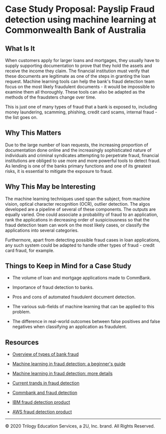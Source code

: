 # Case Study Proposal: Payslip Fraud detection using machine learning at Commonwealth Bank of Australia

## What Is It

When customers apply for larger loans and mortgages, they usually have to supply supporting documentation to prove that they hold the assets and receive the income they claim. The financial institution must verify that these documents are legitimate as one of the steps in granting the loan request. Machine learning tools can help the bank's fraud detection team focus on the most likely fraudulent documents - it would be impossible to examine them all thoroughly. These tools can also be adapted as the methods of the fraudsters change over time.

This is just one of many types of fraud that a bank is exposed to, including money laundering, scamming, phishing, credit card scams, internal fraud - the list goes on.

## Why This Matters

Due to the large number of loan requests, the increasing proportion of documentation done online and the increasingly sophisticated nature of individuals and criminal syndicates attempting to perpetrate fraud, financial institutions are obliged to use more and more powerful tools to detect fraud. As lending is one of the banks primary functions and one of its greatest risks, it is essential to mitigate the exposure to fraud.

## Why This May be Interesting

The machine learning techniques used span the subject, from machine vision, optical character recognition (OCR), outlier detection. The algos developed are a pipeline of several of these components. The outputs are equally varied. One could associate a probability of fraud to an application, rank the applications in decreasing order of suspiciousness so that the fraud detection team can work on the most likely cases, or classify the applications into several categories.

Furthermore, apart from detecting possible fraud cases in loan applications, any such system could be adapted to handle other types of fraud - credit card fraud, for example.

## Things to Keep in Mind for a Case Study

* The volume of loan and mortgage applications made to CommBank.

* Importance of fraud detection to banks.

* Pros and cons of automated fraudulent document detection.

* The various sub-fields of machine learning that can be applied to this problem.

* The difference in real-world outcomes between false positives and false negatives when classifying an application as fraudulent.

## Resources

* [Overview of types of bank fraud](https://sqnbankingsystems.com/types-of-bank-fraud/)

* [Machine learning in fraud detection: a beginner's guide](https://medium.com/@Nethone_/a-beginners-guide-to-machine-learning-in-payment-fraud-detection-prevention-360c95a9ca54)

* [Machine learning in fraud detection: more details](https://www.ravelin.com/insights/machine-learning-for-fraud-detection)

* [Current trands in fraud detection](https://emerj.com/ai-sector-overviews/artificial-intelligence-fraud-banking/)

* [Commbank and fraud detection](https://www.businessinsider.com.au/cba-want-to-use-ai-to-tackle-fraud-and-cyber-attacks-2016-12)

* [IBM fraud detection product](https://www.risk.net/awards/7676836/fraud-detection-and-prevention-product-of-the-year-ibm)

* [AWS fraud detection product](https://aws.amazon.com/fraud-detector/features/)

---
© 2020 Trilogy Education Services, a 2U, Inc. brand. All Rights Reserved.
